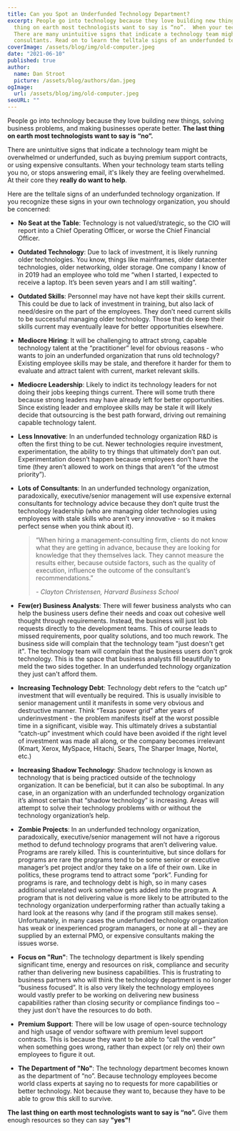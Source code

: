 ```yaml
---
title: Can you Spot an Underfunded Technology Department?
excerpt: People go into technology because they love building new things, solving business problems, and making businesses operate better. The last 
  thing on earth most technologists want to say is “no”.  When your technology team starts telling you no it may be that they are feeling overwhelmed.  
  There are many unintuitive signs that indicate a technology team might be overwhelmed or underfunded, such as buying premium support contracts, or using expensive 
  consultants. Read on to learn the telltale signs of an underfunded technology organization.
coverImage: /assets/blog/img/old-computer.jpeg
date: "2021-06-10"
published: true
author:
  name: Dan Stroot
  picture: /assets/blog/authors/dan.jpeg
ogImage:
  url: /assets/blog/img/old-computer.jpeg
seoURL: ""
---
```


People go into technology because they love building new things, solving business problems, and making businesses operate better.  **The last thing on earth most technologists want to say is “no”.**  

There are unintuitive signs that indicate a technology team might be overwhelmed or underfunded, such as buying premium support contracts, or using expensive consultants.  When your technology team starts telling you no, or stops answering email, it's likely they are feeling overwhelmed. At their core they **really do want to help**.

Here are the telltale signs of an underfunded technology organization.  If you recognize these signs in your own technology organization, you should be concerned:

* **No Seat at the Table**: Technology is not valued/strategic, so the CIO will report into a Chief Operating Officer, or worse the Chief Financial Officer.
* **Outdated Technology**: Due to lack of investment, it is likely running older technologies.  You know, things like mainframes, older datacenter technologies, older networking, older storage.  One company I know of in 2019 had an employee who told me “when I started, I expected to receive a laptop.  It’s been seven years and I am still waiting”.
* **Outdated Skills**: Personnel may have not have kept their skills current.  This could be due to lack of investment in training, but also lack of need/desire on the part of the employees.  They don’t need current skills to be successful managing older technology.  Those that do keep their skills current may eventually leave for better opportunities elsewhere.
* **Mediocre Hiring**: It will be challenging to attract strong, capable technology talent at the “practitioner” level for obvious reasons - who wants to join an underfunded organization that runs old technology? Existing employee skills may be stale, and therefore it harder for them to evaluate and attract talent with current, market relevant skills. 
* **Mediocre Leadership**: Likely to indict its technology leaders for not doing their jobs keeping things current. There will some truth there because strong leaders may have already left for better opportunities. Since existing leader and employee skills may be stale it will likely decide that outsourcing is the best path forward, driving out remaining capable technology talent.
* **Less Innovative**: In an underfunded technology organization R&D is often the first thing to be cut. Newer technologies require investment, experimentation, the ability to try things that ultimately don’t pan out. Experimentation doesn’t happen because employees don’t have the time (they aren’t allowed to work on things that aren’t “of the utmost priority”).
* **Lots of Consultants**: In an underfunded technology organization, paradoxically, executive/senior management will use expensive external consultants for technology advice because they don’t quite trust the technology leadership (who are managing older technologies using employees with stale skills who aren’t very innovative - so it makes perfect sense when you think about it).

  >“When hiring a management-consulting firm, clients do not know what they are getting in advance, because they are looking for knowledge that they themselves lack. They cannot measure the results either, because outside factors, such as the quality of execution, influence the outcome of the consultant’s recommendations.”
  >
  >   <cite>- Clayton Christensen, Harvard Business School</cite>
  
* **Few(er) Business Analysts**: There will fewer business analysts who can help the business users define their needs and coax out cohesive well thought through requirements.  Instead, the business will just lob requests directly to the development teams. This of course leads to missed requirements, poor quality solutions, and too much rework. The business side will complain that the technology team "just doesn't get it". The technology team will complain that the business users don't grok technology. This is the space that business analysts fill beautifully to meld the two sides together. In an underfunded technology organization they just can't afford them.
* **Increasing Technology Debt**: Technology debt refers to the “catch up” investment that will eventually be required. This is usually invisible to senior management until it manifests in some very obvious and destructive manner. Think “Texas power grid” after years of underinvestment - the problem manifests itself at the worst possible time in a significant, visible way.  This ultimately drives a substantial “catch-up” investment which could have been avoided if the right level of investment was made all along, or the company becomes irrelevant (Kmart, Xerox, MySpace, Hitachi, Sears, The Sharper Image, Nortel, etc.)
* **Increasing Shadow Technology**: Shadow technology is known as technology that is being practiced outside of the technology organization.  It can be beneficial, but it can also be suboptimal.  In any case, in an organization with an underfunded technology organization it’s almost certain that “shadow technology” is increasing.  Areas will attempt to solve their technology problems with or without the technology organization’s help.  
* **Zombie Projects**: In an underfunded technology organization, paradoxically, executive/senior management will not have a rigorous method to defund technology programs that aren’t delivering value. Programs are rarely killed.  This is counterintuitive, but since dollars for programs are rare the programs tend to be some senior or executive manager’s pet project and/or they take on a life of their own.  Like in politics, these programs tend to attract some “pork”. Funding for programs is rare, and technology debt is high, so in many cases additional unrelated work somehow gets added into the program.  A program that is not delivering value is more likely to be attributed to the technology organization underperforming rather than actually taking a hard look at the reasons why (and if the program still makes sense).  Unfortunately, in many cases the underfunded technology organization has weak or inexperienced program managers, or none at all – they are supplied by an external PMO, or expensive consultants making the issues worse.
* **Focus on "Run"**: The technology department is likely spending significant time, energy and resources on risk, compliance and security rather than delivering new business capabilities.  This is frustrating to business partners who will think the technology department is no longer “business focused”.  It is also very likely the technology employees would vastly prefer to be working on delivering new business capabilities rather than closing security or compliance findings too – they just don't have the resources to do both. 
* **Premium Support**: There will be low usage of open-source technology and high usage of vendor software with premium level support contracts.  This is because they want to be able to “call the vendor” when something goes wrong, rather than expect (or rely on) their own employees to figure it out.  
* **The Department of "No"**: The technology department becomes known as the department of “no”.  Because technology employees become world class experts at saying no to requests for more capabilities or better technology. Not because they want to, because they have to be able to grow this skill to survive.  

**The last thing on earth most technologists want to say is “no”.**  Give them enough resources so they can say **"yes"!**